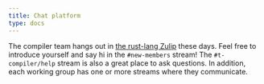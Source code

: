 ```yaml
---
title: Chat platform
type: docs
---
```


The compiler team hangs out in [the rust-lang Zulip][z] these days.
Feel free to introduce yourself and say hi in the `#new-members` stream!
The `#t-compiler/help` stream is also a great place to ask questions. 
In addition, each working group has one or more streams where they communicate.

[z]: https://rust-lang.zulipchat.com
